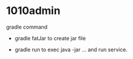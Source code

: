# 1010admin

gradle command 

* gradle fatJar to create jar file

* gradle run to exec java -jar ... and run service.

